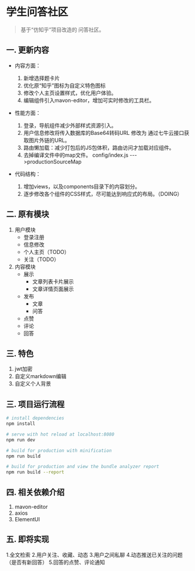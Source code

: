 # 学生问答社区

> 基于“仿知乎”项目改造的 问答社区。


## 一. 更新内容
- 内容方面：
  1. 新增选择题卡片
  2. 优化原“知乎”图标为自定义特色图标
  3. 修改个人主页设置样式，优化用户体验。
  4. 编辑组件引入mavon-editor，增加可实时修改的工具栏。

- 性能方面：
  1. 登录，导航组件减少外部样式资源引入。
  2. 用户信息修改将传入数据库的Base64转码URL 修改为 通过七牛云接口获取图片外链的URL。
  3. 路由懒加载：减少打包后的JS包体积，路由访问才加载对应组件。
  4. 去掉编译文件中的map文件。 config/index.js --->productionSourceMap
 
- 代码结构：
  1. 增加views，以及components目录下的内容划分。
  2. 逐步修改各个组件的CSS样式，尽可能达到响应式的布局。（DOING）

## 二. 原有模块

1. 用户模块
    - 登录注册
    - 信息修改
    - 个人主页（TODO）
    - 关注（TODO）
2. 内容模块
    - 展示
      - 文章列表卡片展示
      - 文章详情页面展示
    - 发布
      - 文章
      - 问答
    - 点赞
    - 评论
    - 回答

## 三. 特色

1. jwt加密
2. 自定义markdown编辑
3. 自定义个人背景



## 三. 项目运行流程

``` bash
# install dependencies
npm install

# serve with hot reload at localhost:8080
npm run dev

# build for production with minification
npm run build

# build for production and view the bundle analyzer report
npm run build --report
```

## 四. 相关依赖介绍

1. mavon-editor
2. axios
3. ElementUI

## 五. 即将实现
1.全文检索
2.用户关注、收藏、动态
3.用户之间私聊
4.动态推送已关注的问题（是否有新回答）
5.回答的点赞、评论通知
